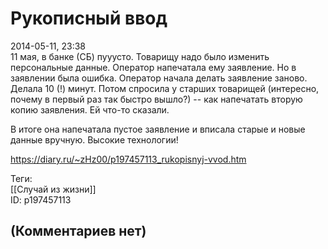 Рукописный ввод
===============

  
2014-05-11, 23:38  
 11 мая, в банке (СБ) пууусто. Товарищу надо было изменить персональные данные. Оператор напечатала ему заявление. Но в заявлении была ошибка. Оператор начала делать заявление заново. Делала 10 (!) минут. Потом спросила у старших товарищей (интересно, почему в первый раз так быстро вышло?) -- как напечатать вторую копию заявления. Ей что-то сказали.   
   
 В итоге она напечатала пустое заявление и вписала старые и новые данные вручную. Высокие технологии!   
  
<https://diary.ru/~zHz00/p197457113_rukopisnyj-vvod.htm>  
  
Теги:  
[[Случай из жизни]]  
ID: p197457113  


(Комментариев нет)
------------------